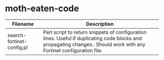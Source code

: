# moth-eaten-code

Filename      | Description
------------- | -------------  
search-fortinet-config.pl  |  Perl script to return snippets of configuration lines.  Useful if duplicating code blocks and propagating changes..  Should work with any Fortinet configuration file.
